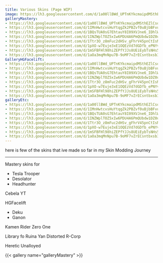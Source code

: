 ```yaml
---
title: Various Skins (Page WIP)
image: https://lh3.googleusercontent.com/d/1a00llBWd_UPTnKYkcmaipdMSthEZlCsq
galleryMastery:
- https://lh3.googleusercontent.com/d/1a00llBWd_UPTnKYkcmaipdMSthEZlCsq
- https://lh3.googleusercontent.com/d/1IMnHwtcvsHuYtqgZk2PBZvf0uBjbBFvu
- https://lh3.googleusercontent.com/d/1BQsTUA0sG7EhtauY8I09XVJne6_IDhlW
- https://lh3.googleusercontent.com/d/1INZWplTOZ5xIw6PDU4A6PmQUbdw1DZ0u
- https://lh3.googleusercontent.com/d/1Ttr3O_z8mFuc2dHSv_gFhrV45pnCtIsN
- https://lh3.googleusercontent.com/d/1pXO-w7Euje3xE1OQEzVd7dGDfb_ePNYv
- https://lh3.googleusercontent.com/d/1mSFBFHl98hiZEPfYJJs8UEiEybTsNHs5
- https://lh3.googleusercontent.com/d/1aOa3mqMnNpu7B-9oMF7vZrECsntbxsbI
GalleryHGFacelift:
- https://lh3.googleusercontent.com/d/1a00llBWd_UPTnKYkcmaipdMSthEZlCsq
- https://lh3.googleusercontent.com/d/1IMnHwtcvsHuYtqgZk2PBZvf0uBjbBFvu
- https://lh3.googleusercontent.com/d/1BQsTUA0sG7EhtauY8I09XVJne6_IDhlW
- https://lh3.googleusercontent.com/d/1INZWplTOZ5xIw6PDU4A6PmQUbdw1DZ0u
- https://lh3.googleusercontent.com/d/1Ttr3O_z8mFuc2dHSv_gFhrV45pnCtIsN
- https://lh3.googleusercontent.com/d/1pXO-w7Euje3xE1OQEzVd7dGDfb_ePNYv
- https://lh3.googleusercontent.com/d/1mSFBFHl98hiZEPfYJJs8UEiEybTsNHs5
- https://lh3.googleusercontent.com/d/1aOa3mqMnNpu7B-9oMF7vZrECsntbxsbI
galleryEtc:
- https://lh3.googleusercontent.com/d/1a00llBWd_UPTnKYkcmaipdMSthEZlCsq
- https://lh3.googleusercontent.com/d/1IMnHwtcvsHuYtqgZk2PBZvf0uBjbBFvu
- https://lh3.googleusercontent.com/d/1BQsTUA0sG7EhtauY8I09XVJne6_IDhlW
- https://lh3.googleusercontent.com/d/1INZWplTOZ5xIw6PDU4A6PmQUbdw1DZ0u
- https://lh3.googleusercontent.com/d/1Ttr3O_z8mFuc2dHSv_gFhrV45pnCtIsN
- https://lh3.googleusercontent.com/d/1pXO-w7Euje3xE1OQEzVd7dGDfb_ePNYv
- https://lh3.googleusercontent.com/d/1mSFBFHl98hiZEPfYJJs8UEiEybTsNHs5
- https://lh3.googleusercontent.com/d/1aOa3mqMnNpu7B-9oMF7vZrECsntbxsbI
---
```

here is few of the skins that ive made so far in my Skin Modding Journey

---

Mastery skins for
- Tesla Trooper
- Desolator
- Headhunter

Cebela YT

HGFacelift
- Deku
- Ganon

Kamen Rider Zero One

Library fo Ruina
Yan Distorted 
R-Corp

Heretic Unalloyed

{{< gallery name="galleryMastery" >}}